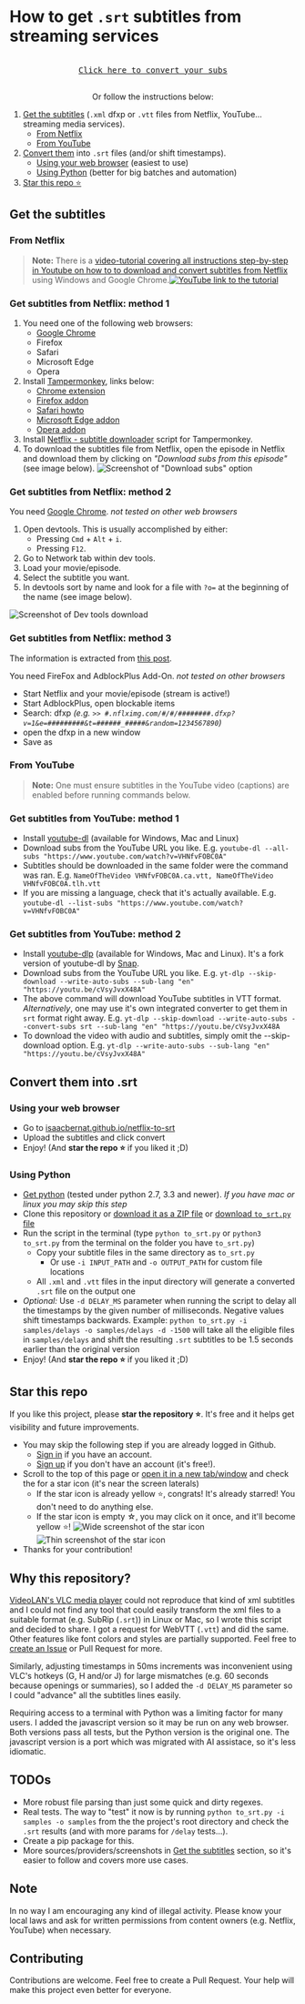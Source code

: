 # How to get `.srt` subtitles from streaming services
<div align="center">

<kbd> <br> [Click here to convert your subs][Link] <br> </kbd>

Or follow the instructions below:
</div>

1. [Get the subtitles](https://github.com/isaacbernat/netflix-to-srt#get-the-subtitles) (`.xml` dfxp or `.vtt` files from Netflix, YouTube... streaming media services).
    - [From Netflix](https://github.com/isaacbernat/netflix-to-srt#from-netflix)
    - [From YouTube](https://github.com/isaacbernat/netflix-to-srt#from-youtube)
2. [Convert them](https://github.com/isaacbernat/netflix-to-srt#convert-them-into-srt) into `.srt` files (and/or shift timestamps).
    - [Using your web browser](https://github.com/isaacbernat/netflix-to-srt#using-your-web-browser) (easiest to use)
    - [Using Python](https://github.com/isaacbernat/netflix-to-srt#using-python) (better for big batches and automation)
3. [Star this repo ⭐](https://github.com/isaacbernat/netflix-to-srt#star-this-repo)

## Get the subtitles
### From Netflix
 > **Note:** There is a [video-tutorial covering all instructions step-by-step in Youtube on how to to download and convert subtitles from Netflix](https://www.youtube.com/watch?v=ZpejTczG8Ho) using Windows and Google Chrome.[![YouTube link to the tutorial](https://raw.githubusercontent.com/isaacbernat/netflix-to-srt/master/images/tutorial.png "YouTube link to the tutorial")](https://www.youtube.com/watch?v=ZpejTczG8Ho)

### Get subtitles from Netflix: method 1
1. You need one of the following web browsers:
   - [Google Chrome](https://www.google.com/chrome/browser/desktop/)
   - Firefox
   - Safari
   - Microsoft Edge
   - Opera
2. Install [Tampermonkey](https://www.tampermonkey.net/), links below:
   - [Chrome extension](https://chrome.google.com/webstore/detail/tampermonkey/dhdgffkkebhmkfjojejmpbldmpobfkfo)
   - [Firefox addon](https://addons.mozilla.org/firefox/addon/tampermonkey/)
   - [Safari howto](https://www.tampermonkey.net/?browser=safari)
   - [Microsoft Edge addon](https://microsoftedge.microsoft.com/addons/detail/tampermonkey/iikmkjmpaadaobahmlepeloendndfphd)
   - [Opera addon](https://addons.opera.com/extensions/details/tampermonkey-beta/)
3. Install [Netflix - subtitle downloader](https://greasyfork.org/en/scripts/26654-netflix-subtitle-downloader) script for Tampermonkey.
4. To download the subtitles file from Netflix, open the episode in Netflix and download them by clicking on _"Download subs from this episode"_ (see image below). ![Screenshot of "Download subs" option](https://raw.githubusercontent.com/isaacbernat/netflix-to-srt/master/images/netflix-tampermonkey-download-subs.png "Screenshot of 'Download subs' option")

### Get subtitles from Netflix: method 2
You need [Google Chrome](https://www.google.com/chrome/browser/desktop/). *not tested on other web browsers*

1. Open devtools. This is usually accomplished by either:
    - Pressing `Cmd` + `Alt` + `i`.
    - Pressing `F12`.
2. Go to Network tab within dev tools.
3. Load your movie/episode.
4. Select the subtitle you want.
5. In devtools sort by name and look for a file with `?o=` at the beginning of the name (see image below).

![Screenshot of Dev tools download](https://raw.githubusercontent.com/isaacbernat/netflix-to-srt/master/images/netflix-devtools-download-subs.png "Screenshot of Dev tools download")

### Get subtitles from Netflix: method 3
The information is extracted from [this post](http://forum.opensubtitles.org/viewtopic.php?t=15141).

You need FireFox and AdblockPlus Add-On. *not tested on other browsers*
- Start Netflix and your movie/episode (stream is active!)
- Start AdblockPlus, open blockable items
- Search: dfxp *(e.g. `>> #.nflximg.com/#/#/########.dfxp?v=1&e=#########&t=######_#####&random=1234567890`)*
- open the dfxp in a new window
- Save as

### From YouTube
> **Note:** One must ensure subtitles in the YouTube video (captions) are enabled before running commands below. 
### Get subtitles from YouTube: method 1
- Install [youtube-dl](https://github.com/ytdl-org/youtube-dl) (available for Windows, Mac and Linux)
- Download subs from the YouTube URL you like. E.g. `youtube-dl --all-subs "https://www.youtube.com/watch?v=VHNfvFOBC0A"`
- Subtitles should be downloaded in the same folder were the command was ran. E.g. `NameOfTheVideo VHNfvFOBC0A.ca.vtt, NameOfTheVideo VHNfvFOBC0A.tlh.vtt`
- If you are missing a language, check that it's actually available. E.g. `youtube-dl --list-subs "https://www.youtube.com/watch?v=VHNfvFOBC0A"`

### Get subtitles from YouTube: method 2
- Install [youtube-dlp](https://github.com/yt-dlp/yt-dlp-wiki/blob/master/Installation.md) (available for Windows, Mac and Linux). It's a fork version of youtube-dl by [Snap](https://snapcraft.io/yt-dlp).
- Download subs from the YouTube URL you like. E.g. `yt-dlp --skip-download --write-auto-subs --sub-lang "en" "https://youtu.be/cVsyJvxX48A"` 
- The above command will download YouTube subtitles in VTT format. *Alternatively*, one may use it's own integrated converter to get them in `srt` format right away. E.g. `yt-dlp --skip-download --write-auto-subs --convert-subs srt --sub-lang "en" "https://youtu.be/cVsyJvxX48A`
- To download the video with audio and subtitles, simply omit the --skip-download option. E.g. `yt-dlp --write-auto-subs --sub-lang "en" "https://youtu.be/cVsyJvxX48A"`

## Convert them into .srt
### Using your web browser
- Go to [isaacbernat.github.io/netflix-to-srt](https://isaacbernat.github.io/netflix-to-srt)
- Upload the subtitles and click convert
- Enjoy! (And **star the repo ⭐** if you liked it ;D)

### Using Python
- [Get python](https://www.python.org/downloads/) (tested under python 2.7, 3.3 and newer). *If you have mac or linux you may skip this step*
- Clone this repository or [download it as a ZIP file](https://github.com/isaacbernat/netflix-to-srt/archive/refs/heads/master.zip) or [download `to_srt.py` file](https://raw.githubusercontent.com/isaacbernat/netflix-to-srt/master/to_srt.py)
- Run the script in the terminal (type `python to_srt.py` or `python3 to_srt.py` from the terminal on the folder you have `to_srt.py`)
  - Copy your subtitle files in the same directory as `to_srt.py`
    - Or use `-i INPUT_PATH` and `-o OUTPUT_PATH` for custom file locations
  - All `.xml` and `.vtt` files in the input directory will generate a converted `.srt` file on the output one
- *Optional:* Use `-d DELAY_MS` parameter when running the script to delay all the timestamps by the given number of milliseconds. Negative values shift timestamps backwards. Example: `python to_srt.py -i samples/delays -o samples/delays -d -1500` will take all the eligible files in `samples/delays` and shift the resulting `.srt` subtitles to be 1.5 seconds earlier than the original version
- Enjoy! (And **star the repo ⭐** if you liked it ;D)

## Star this repo
If you like this project, please **star the repository ⭐**. It's free and it helps get visibility and future improvements.
- You may skip the following step if you are already logged in Github.
  - [Sign in](https://github.com/login) if you have an account.
  - [Sign up](https://github.com/signup?source=login) if you don't have an account (it's free!).
- Scroll to the top of this page or [open it in a new tab/window](https://github.com/isaacbernat/netflix-to-srt) and check the for a star icon (it's near the screen laterals)
  - If the star icon is already yellow ⭐, congrats! It's already starred! You don't need to do anything else.
  - If the star icon is empty ☆, you may click on it once, and it'll become yellow ⭐!
  ![Wide screenshot of the star icon](https://raw.githubusercontent.com/isaacbernat/netflix-to-srt/master/images/star_screenshot_desktop.png "Wide screenshot of the star icon")
  ![Thin screenshot of the star icon](https://raw.githubusercontent.com/isaacbernat/netflix-to-srt/master/images/star_screenshot_mobile.png "Thin screenshot of the star icon")
- Thanks for your contribution!

## Why this repository?
[VideoLAN's VLC media player](https://www.videolan.org/vlc/) could not reproduce that kind of xml subtitles and I could not find any tool that could easily transform the xml files to a suitable format (e.g. SubRip (`.srt`)) in Linux or Mac, so I wrote this script and decided to share. I got a request for WebVTT (`.vtt`) and did the same. Other features like font colors and styles are partially supported. Feel free to [create an Issue](https://github.com/isaacbernat/netflix-to-srt/issues) or Pull Request for more.

Similarly, adjusting timestamps in 50ms increments was inconvenient using VLC's hotkeys (G, H and/or J) for large mismatches (e.g. 60 seconds because openings or summaries), so I added the `-d DELAY_MS` parameter so I could "advance" all the subtitles lines easily.

Requiring access to a terminal with Python was a limiting factor for many users. I added the javascript version so it may be run on any web browser. Both versions pass all tests, but the Python version is the original one. The javascript version is a port which was migrated with AI assistace, so it's less idiomatic.

## TODOs
- More robust file parsing than just some quick and dirty regexes.
- Real tests. The way to "test" it now is by running `python to_srt.py -i samples -o samples` from the the project's root directory and check the `.srt` results (and with more params for `/delay` tests...).
- Create a pip package for this.
- More sources/providers/screenshots in [Get the subtitles](https://github.com/isaacbernat/netflix-to-srt#get-the-subtitles) section, so it's easier to follow and covers more use cases.

## Note
In no way I am encouraging any kind of illegal activity. Please know your local laws and ask for written permissions from content owners (e.g. Netflix, YouTube) when necessary.

## Contributing
Contributions are welcome. Feel free to create a Pull Request. Your help will make this project even better for everyone.

[Link]: https://isaacbernat.github.io/netflix-to-srt/
